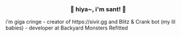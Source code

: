 <h3 align="center">🌸 hiya~, i'm sant! 🌸</h3>
i'm giga cringe
- creator of https://sivir.gg and Blitz & Crank bot (my lil babies)
- developer at Backyard Monsters Refitted

<!--
**Santoryo/Santoryo** is a ✨ _special_ ✨ repository because its `README.md` (this file) appears on your GitHub profile.

Here are some ideas to get you started:

- 🔭 I’m currently working on ...
- 🌱 I’m currently learning ...
- 👯 I’m looking to collaborate on ...
- 🤔 I’m looking for help with ...
- 💬 Ask me about ...
- 📫 How to reach me: ...
- 😄 Pronouns: ...
- ⚡ Fun fact: ...
-->
